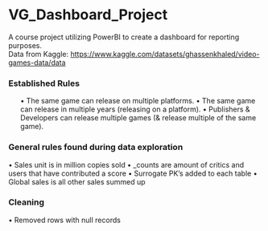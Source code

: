 # VG_Dashboard_Project
A course project utilizing PowerBI to create a dashboard for reporting purposes.
<br> Data from Kaggle: 
https://www.kaggle.com/datasets/ghassenkhaled/video-games-data/data
<br>

### Established Rules
<ul>
•	The same game can release on multiple platforms. 
•	The same game can release in multiple years (releasing on a platform).
•	Publishers & Developers can release multiple games (& release multiple of the same game). </ul>

### General rules found during data exploration
•	Sales unit is in million copies sold
•	_counts are amount of critics and users that have contributed a score
•	Surrogate PK’s added to each table
•	Global sales is all other sales summed up 

### Cleaning
•	 Removed rows with null records




